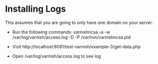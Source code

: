 # Installing Logs #

This assumes that you are going to only have one domain on your server.

- Run the following commands:
varnishncsa -a -w /var/log/varnish/access.log -D -P /var/run/varnishncsa.pid

- Visit http://localhost:6081/test-varnish/example-3/get-data.php
- Open /var/log/varnish/access.log to see log
